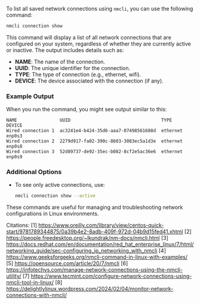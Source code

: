 To list all saved network connections using `nmcli`, you can use the following command:

```bash
nmcli connection show
```

This command will display a list of all network connections that are configured on your system, regardless of whether they are currently active or inactive. The output includes details such as:

- **NAME**: The name of the connection.
- **UUID**: The unique identifier for the connection.
- **TYPE**: The type of connection (e.g., ethernet, wifi).
- **DEVICE**: The device associated with the connection (if any).

### Example Output
When you run the command, you might see output similar to this:

```
NAME                UUID                                  TYPE      DEVICE
Wired connection 1  ac3241e4-b424-35d6-aaa7-07498561688d  ethernet  enp0s3
Wired connection 2  2279d917-fa02-390c-8603-3083ec5a1d3e  ethernet  enp0s8
Wired connection 3  52d89737-de92-35ec-b082-8cf2e5ac36e6  ethernet  enp0s9
```

### Additional Options
- To see only active connections, use:
  ```bash
  nmcli connection show --active
  ```

These commands are useful for managing and troubleshooting network configurations in Linux environments.

Citations:
[1] https://www.oreilly.com/library/view/centos-quick-start/9781789344875/0a39b4e2-8adb-409f-972d-04b9d15fed41.xhtml
[2] https://people.freedesktop.org/~lkundrak/nm-docs/nmcli.html
[3] https://docs.redhat.com/en/documentation/red_hat_enterprise_linux/7/html/networking_guide/sec-configuring_ip_networking_with_nmcli
[4] https://www.geeksforgeeks.org/nmcli-command-in-linux-with-examples/
[5] https://opensource.com/article/20/7/nmcli
[6] https://infotechys.com/manage-network-connections-using-the-nmcli-utility/
[7] https://www.tecmint.com/configure-network-connections-using-nmcli-tool-in-linux/
[8] https://delightlylinux.wordpress.com/2024/02/04/monitor-network-connections-with-nmcli/